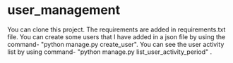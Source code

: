 # user_management
You can clone this project.
The requirements are added in requirements.txt file.
You can create some users that I have added in a json file by using the command- "python manage.py create_user".
You can see the user activity list by using command- "python manage.py list_user_activity_period" .
